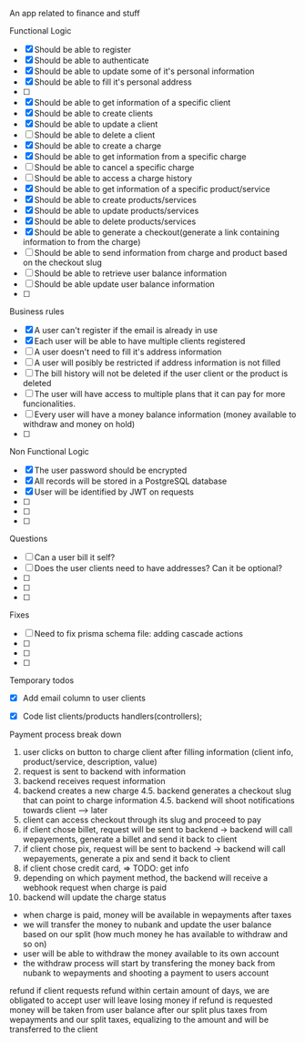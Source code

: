 An app related to finance and stuff

Functional Logic

- [x] Should be able to register
- [x] Should be able to authenticate
- [x] Should be able to update some of it's personal information
- [x] Should be able to fill it's personal address
- [ ]
- [x] Should be able to get information of a specific client
- [x] Should be able to create clients
- [x] Should be able to update a client
- [ ] Should be able to delete a client
- [x] Should be able to create a charge
- [x] Should be able to get information from a specific charge
- [ ] Should be able to cancel a specific charge
- [ ] Should be able to access a charge history
- [x] Should be able to get information of a specific product/service
- [x] Should be able to create products/services
- [x] Should be able to update products/services
- [x] Should be able to delete products/services
- [x] Should be able to generate a checkout(generate a link containing information to from the charge)
- [ ] Should be able to send information from charge and product based on the checkout slug
- [ ] Should be able to retrieve user balance information
- [ ] Should be able update user balance information
- [ ]

Business rules

- [x] A user can't register if the email is already in use
- [x] Each user will be able to have multiple clients registered
- [ ] A user doesn't need to fill it's address information
- [ ] A user will posibly be restricted if address information is not filled
- [ ] The bill history will not be deleted if the user client or the product is deleted
- [ ] The user will have access to multiple plans that it can pay for more funcionalities.
- [ ] Every user will have a money balance information (money available to withdraw and money on hold)
- [ ]

Non Functional Logic

- [x] The user password should be encrypted
- [x] All records will be stored in a PostgreSQL database
- [x] User will be identified by JWT on requests
- [ ]
- [ ]
- [ ]

Questions

- [ ] Can a user bill it self?
- [ ] Does the user clients need to have addresses? Can it be optional?
- [ ]
- [ ]
- [ ]

Fixes

- [ ] Need to fix prisma schema file: adding cascade actions
- [ ]
- [ ]
- [ ]

Temporary todos

- [x] Add email column to user clients
- [x] Code list clients/products handlers(controllers);


Payment process break down
1. user clicks on button to charge client after filling information (client info, product/service, description, value)
2. request is sent to backend with information
3. backend receives request information
4. backend creates a new charge
4.5. backend generates a checkout slug that can point to charge information
4.5. backend will shoot notifications towards client --> later
5. client can access checkout through its slug and proceed to pay
6. if client chose billet, request will be sent to backend -> backend will call wepayements, generate a billet and send it back to client
6. if client chose pix, request will be sent to backend -> backend will call wepayements, generate a pix and send it back to client
6. if client chose credit card, => TODO: get info
7. depending on which payment method, the backend will receive a webhook request when charge is paid
8. backend will update the charge status

- when charge is paid, money will be available in wepayments after taxes
- we will transfer the money to nubank and update the user balance based on our split (how much money he has available to withdraw and so on)
- user will be able to withdraw the money available to its own account
- the withdraw process will start by transfering the money back from nubank to wepayments and shooting a payment to users account

refund
if client requests refund within certain amount of days, we are obligated to accept
user will leave losing money if refund is requested
money will be taken from user balance after our split plus taxes from wepayments and our split taxes, equalizing to the amount
and will be transferred to the client